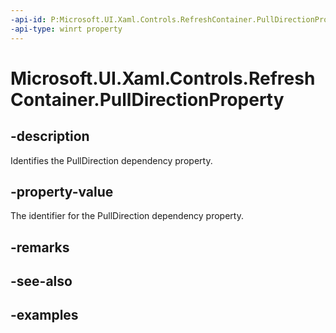 ```yaml
---
-api-id: P:Microsoft.UI.Xaml.Controls.RefreshContainer.PullDirectionProperty
-api-type: winrt property
---
```


<!-- Property syntax.
public DependencyProperty PullDirectionProperty { get; }
-->

# Microsoft.UI.Xaml.Controls.RefreshContainer.PullDirectionProperty

## -description

Identifies the PullDirection dependency property.

## -property-value

The identifier for the PullDirection dependency property.

## -remarks

## -see-also

## -examples

